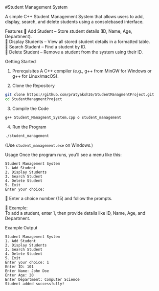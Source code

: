 #Student Management System  

A simple C++ Student Management System that allows users to add, display, search, and delete students using a consolebased interface.

 Features
 📌 Add Student – Store student details (ID, Name, Age, Department).  
 📌 Display Students – View all stored student details in a formatted table.  
 📌 Search Student – Find a student by ID.  
 📌 Delete Student – Remove a student from the system using their ID.  



 Getting Started
 1. Prerequisites
 A C++ compiler (e.g., g++ from MinGW for Windows or g++ for Linux/macOS).  

 2. Clone the Repository
```sh
git clone https://github.com/pratyaksh26/StudentManagmentProject.git
cd StudentManagmentProject
```

 3. Compile the Code
```sh
g++ Student_Managment_System.cpp o student_management
```

 4. Run the Program
```sh
./student_management
```
(Use `student_management.exe` on Windows.)



 Usage
Once the program runs, you'll see a menu like this:
```
Student Management System
1. Add Student
2. Display Students
3. Search Student
4. Delete Student
5. Exit
Enter your choice:
```
🔹 Enter a choice number (15) and follow the prompts.  

🔹 Example:  
To add a student, enter 1, then provide details like ID, Name, Age, and Department.



 Example Output
```
Student Management System
1. Add Student
2. Display Students
3. Search Student
4. Delete Student
5. Exit
Enter your choice: 1
Enter ID: 101
Enter Name: John Doe
Enter Age: 20
Enter Department: Computer Science
Student added successfully!
```

